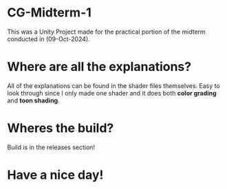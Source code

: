 # CG-Midterm-1

This was a Unity Project made for the practical portion of the midterm conducted in (09-Oct-2024).

# Where are all the explanations? 

All of the explanations can be found in the shader files themselves. Easy to look through since I only made one shader and it does both **color grading** and **toon shading**.

# Wheres the build?

Build is in the releases section!

# Have a nice day!